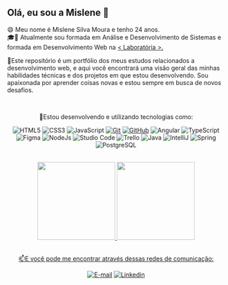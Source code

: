 ## Olá, eu sou a Mislene 👋

😄 Meu nome é Mislene Silva Moura e tenho 24 anos.
<br>
🎓📕 Atualmente sou formada em Análise e Desenvolvimento de Sistemas e formada em Desenvolvimento Web na <a href="https://www.laboratoria.la/br" target="_blank">< Laboratória >.</a>

📌Este repositório é um portfólio dos meus estudos relacionados a desenvolvimento web, e aqui você encontrará uma visão geral das minhas habilidades técnicas e dos projetos em que estou desenvolvendo. Sou apaixonada por aprender coisas novas e estou sempre em busca de novos desafios. <br>

<div align="center"><br>
<p>📕Estou desenvolvendo e utilizando tecnologias como:</p>

![HTML5](https://img.shields.io/badge/HTML5-000?style=for-the-badge&logo=html5) ![CSS3](https://img.shields.io/badge/CSS3-000?style=for-the-badge&logo=css3&logoColor=264CE4) ![JavaScript](https://img.shields.io/badge/JavaScript-000?style=for-the-badge&logo=javascript) [![Git](https://img.shields.io/badge/Git-000?style=for-the-badge&logo=git&logoColor=E94D5F)](https://git-scm.com/doc) [![GitHub](https://img.shields.io/badge/GitHub-000?style=for-the-badge&logo=github&logoColor=30A3DC)](https://docs.github.com/) ![Angular](https://img.shields.io/badge/Angular-000?style=for-the-badge&logo=angular) ![TypeScript](https://img.shields.io/badge/TypeScript-000?style=for-the-badge&logo=typescript) ![Figma](https://img.shields.io/badge/Figma-000?style=for-the-badge&logo=figma) ![NodeJs](https://img.shields.io/badge/NodeJS-000?style=for-the-badge&logo=nodejs) ![Studio Code](https://img.shields.io/badge/Studio_Code-000?style=for-the-badge&logo=visual-studio-code) ![Trello](https://img.shields.io/badge/trello-000?style=for-the-badge&logo=trello) ![Java](https://img.shields.io/badge/java-000?style=for-the-badge&logo=java) ![IntelliJ](https://img.shields.io/badge/intellij-000?style=for-the-badge&logo=intellij) ![Spring](https://img.shields.io/badge/spring-000?style=for-the-badge&logo=spring) ![PostgreSQL](https://img.shields.io/badge/postgresql-000?style=for-the-badge&logo=postgresql)

</div>

<br>

<div align="center">
<a href="https://github.com/MisleneSM">
<img height="180em" src="https://github-readme-stats.vercel.app/api/top-langs/?username=MisleneSM&layout=compact&langs_count=7&theme=dracula"/>
<img height="180em" src="https://github-readme-stats.vercel.app/api?username=MisleneSM&show_icons=true&theme=dracula&include_all_commits=true&count_private=true"/>
</div>
  
<br>

<div align="center">
  <p>📫E você pode me encontrar através dessas redes de comunicação:</p>
  
  [![E-mail](https://img.shields.io/badge/-Email-000?style=for-the-badge&logo=microsoft-outlook&logoColor=007BFF)](mailto:mislene.moura2000@gmail.com) [![Linkedin](https://img.shields.io/badge/-linkedin-000?style=for-the-badge&logo=linkedin&logoColor=30A3DC)](https://www.linkedin.com/in/mislenemoura/)
</div>

